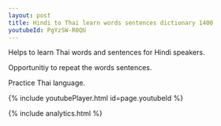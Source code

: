 ```yaml
---
layout: post
title: Hindi to Thai learn words sentences dictionary 1400 
youtubeId: PgYzSW-R0QU
---
```

 
 
Helps to learn Thai words and sentences for Hindi speakers.

Opportunitiy to repeat the words sentences. 

Practice Thai language. 
 
{% include youtubePlayer.html id=page.youtubeId %}
 
 
{% include analytics.html %}